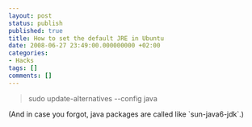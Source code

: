 ```yaml
---
layout: post
status: publish
published: true
title: How to set the default JRE in Ubuntu
date: 2008-06-27 23:49:00.000000000 +02:00
categories:
- Hacks
tags: []
comments: []
---
```

<blockquote>sudo update-alternatives --config java</blockquote>
(And in case you forgot, java packages are called like `sun-java6-jdk`.)
